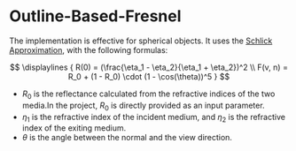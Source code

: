 # Outline-Based-Fresnel

The implementation is effective for spherical objects. It uses the [Schlick Approximation](https://en.wikipedia.org/wiki/Schlick%27s_approximation), with the following formulas:

$$
\displaylines {
R(0) = (\frac{\eta_1 - \eta_2}{\eta_1 + \eta_2})^2 \\
F(v, n) = R_0 + (1 - R_0) \cdot (1 - \cos(\theta))^5
}
$$

- $R_0$ is the reflectance calculated from the refractive indices of the two media.In the project, $R_0$ is directly provided as an input parameter.
- $\eta_1$ is the refractive index of the incident medium, and $\eta_2$ is the refractive index of the exiting medium.
- $\theta$ is the angle between the normal and the view direction.